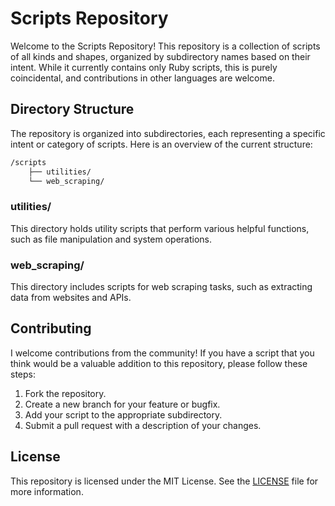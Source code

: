 # Scripts Repository

Welcome to the Scripts Repository! This repository is a collection of scripts of all kinds and shapes, organized by subdirectory names based on their intent. While it currently contains only Ruby scripts, this is purely coincidental, and contributions in other languages are welcome.

## Directory Structure

The repository is organized into subdirectories, each representing a specific intent or category of scripts. Here is an overview of the current structure:

```sh
/scripts
    ├── utilities/
    └── web_scraping/
```

### utilities/

This directory holds utility scripts that perform various helpful functions, such as file manipulation and system operations.

### web_scraping/

This directory includes scripts for web scraping tasks, such as extracting data from websites and APIs.

## Contributing

I welcome contributions from the community! If you have a script that you think would be a valuable addition to this repository, please follow these steps:

1. Fork the repository.
2. Create a new branch for your feature or bugfix.
3. Add your script to the appropriate subdirectory.
4. Submit a pull request with a description of your changes.

## License

This repository is licensed under the MIT License. See the [LICENSE](LICENSE) file for more information.
